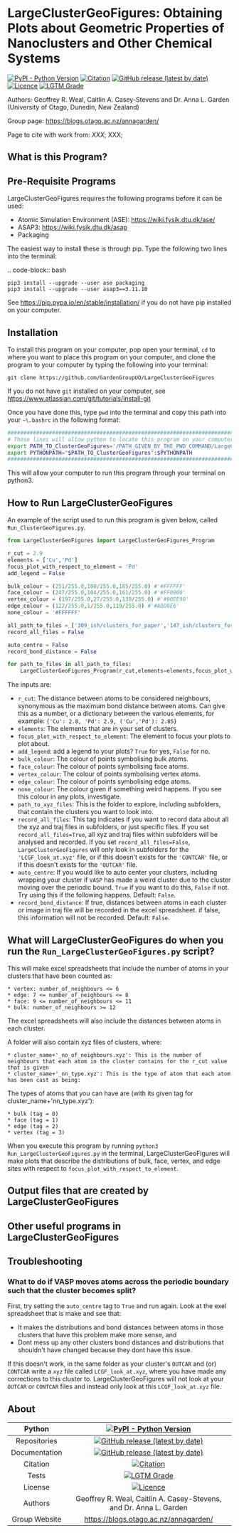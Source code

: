 # LargeClusterGeoFigures: Obtaining Plots about Geometric Properties of Nanoclusters and Other Chemical Systems

[![PyPI - Python Version](https://img.shields.io/badge/Python-3.6%20%7C%203.7%20%7C%203.8%20%7C%203.9-blue)](https://docs.python.org/3/)
[![Citation](https://img.shields.io/badge/Citation-click%20here-green.svg)](https://dx.doi.org/10.1021/acs.jcim.0c01128)
[![GitHub release (latest by date)](https://img.shields.io/github/v/release/GardenGroupUO/LargeClusterGeoFigures)](https://github.com/GardenGroupUO/LargeClusterGeoFigures)
[![Licence](https://img.shields.io/github/license/GardenGroupUO/LargeClusterGeoFigures)](https://www.gnu.org/licenses/agpl-3.0.en.html)
[![LGTM Grade](https://img.shields.io/lgtm/grade/python/github/GardenGroupUO/LargeClusterGeoFigures)](https://lgtm.com/projects/g/GardenGroupUO/LargeClusterGeoFigures/context:python)

Authors: Geoffrey R. Weal, Caitlin A. Casey-Stevens and Dr. Anna L. Garden (University of Otago, Dunedin, New Zealand)

Group page: https://blogs.otago.ac.nz/annagarden/

Page to cite with work from: *XXX*; XXX; 

## What is this Program?



## Pre-Requisite Programs

LargeClusterGeoFigures requires the following programs before it can be used:

* Atomic Simulation Environment (ASE): https://wiki.fysik.dtu.dk/ase/
* ASAP3: https://wiki.fysik.dtu.dk/asap
* Packaging

The easiest way to install these is through pip. Type the following two lines into the terminal: 

.. code-block:: bash

	pip3 install --upgrade --user ase packaging
	pip3 install --upgrade --user asap3==3.11.10

See https://pip.pypa.io/en/stable/installation/ if you do not have pip installed on your computer. 

## Installation

To install this program on your computer, pop open your terminal, ``cd`` to where you want to place this program on your computer, and clone the program to your computer by typing the following into your terminal:

```
git clone https://github.com/GardenGroupUO/LargeClusterGeoFigures
```

If you do not have ``git`` installed on your computer, see https://www.atlassian.com/git/tutorials/install-git

Once you have done this, type ``pwd`` into the terminal and copy this path into your ``~\.bashrc`` in the following format:

```bash
#####################################################################################
# These lines will allow python to locate this program on your computer.
export PATH_TO_ClusterGeoFigures='/PATH_GIVEN_BY_THE_PWD_COMMAND/LargeClusterGeoFigures'
export PYTHONPATH="$PATH_TO_ClusterGeoFigures":$PYTHONPATH
#####################################################################################
```

This will allow your computer to run this program through your terminal on python3.

## How to Run LargeClusterGeoFigures

An example of the script used to run this program is given below, called ``Run_ClusterGeoFigures.py``.

```python
from LargeClusterGeoFigures import LargeClusterGeoFigures_Program

r_cut = 2.9
elements = ['Cu','Pd']
focus_plot_with_respect_to_element = 'Pd'
add_legend = False

bulk_colour = (251/255.0,180/255.0,185/255.0) #'#FFFFFF'
face_colour = (247/255.0,104/255.0,161/255.0) #'#FF0000'
vertex_colour = (197/255.0,27/255.0,138/255.0) #'#90EE90'
edge_colour = (122/255.0,1/255.0,119/255.0) #'#ADD8E6'
none_colour = '#FFFFFF'

all_path_to_files = ['309_ish/clusters_for_paper','147_ish/clusters_for_paper']
record_all_files = False

auto_centre = False
record_bond_distance = False

for path_to_files in all_path_to_files:
	LargeClusterGeoFigures_Program(r_cut,elements=elements,focus_plot_with_respect_to_element=focus_plot_with_respect_to_element,path_to_files=path_to_files,record_all_files=record_all_files,add_legend=add_legend,bulk_colour=bulk_colour,face_colour=face_colour,vertex_colour=vertex_colour,edge_colour=edge_colour,none_colour=none_colour,auto_centre=auto_centre,record_bond_distance=record_bond_distance)
```

The inputs are:
* `r_cut`: The distance between atoms to be considered neighbours, synonymous as the maximum bond distance between atoms. Can give this as a number, or a dictionary between the various elements, for example: ```{'Cu': 2.8, 'Pd': 2.9, ('Cu','Pd'): 2.85}```
* `elements`: The elements that are in your set of clusters.
* `focus_plot_with_respect_to_element`: The element to focus your plots to plot about.
* `add_legend`: add a legend to your plots? ```True``` for yes, ```False``` for no.
* `bulk_colour`: The colour of points symbolising bulk atoms.
* `face_colour`: The colour of points symbolising face atoms.
* `vertex_colour`: The colour of points symbolising vertex atoms.
* `edge_colour`: The colour of points symbolising edge atoms.
* `none_colour`: The colour given if something weird happens. If you see this colour in any plots, investigate.
* `path_to_xyz_files`: This is the folder to explore, including subfolders, that contain the clusters you want to look into.
* `record_all_files`: This tag indicates if you want to record data about all the xyz and traj files in subfolders, or just specific files. If you set `record_all_files=True`, all xyz and traj files within subfolders will be analysed and recorded. If you set `record_all_files=False`, ``LargeClusterGeoFigures`` will only look in subfolders for the `'LCGF_look_at.xyz'` file, or if this doesn't exists for the  `'CONTCAR'` file, or if this doesn't exists for the  `'OUTCAR'` file. 
* `auto_centre`: If you would like to auto center your clusters, including wrapping your cluster if ``VASP`` has made a weird cluster due to the cluster moving over the periodic bound. ``True`` if you want to do this, ``False`` if not. Try using this if the following happens. Default: ``False``. 
* `record_bond_distance`: If true, distances between atoms in each cluster or image in traj file will be recorded in the excel spreadsheet. if false, this information will not be recorded. Default: ``False``. 

## What will LargeClusterGeoFigures do when you run the ``Run_LargeClusterGeoFigures.py`` script?

This will make excel spreadsheets that include the number of atoms in your clusters that have been counted as:

	* vertex: number_of_neighbours <= 6
	* edge: 7 <= number_of_neighbours <= 8
	* face: 9 <= number_of_neighbours <= 11
	* bulk: number_of_neighbours >= 12

The excel spreadsheets will also include the distances between atoms in each cluster. 

A folder will also contain xyz files of clusters, where:

	* cluster_name+'_no_of_neighbours.xyz': This is the number of neighbours that each atom in the cluster contains for the r_cut value that is given
	* cluster_name+'_nn_type.xyz': This is the type of atom that each atom has been cast as being:

The types of atoms that you can have are (with its given tag for cluster_name+'nn_type.xyz'):

	* bulk (tag = 0)
	* face (tag = 1)
	* edge (tag = 2)
	* vertex (tag = 3)

When you execute this program by running ``python3 Run_LargeClusterGeoFigures.py`` in the terminal, LargeClusterGeoFigures will make plots that describe the distributions of bulk, face, vertex, and edge sites with respect to `focus_plot_with_respect_to_element`. 

## Output files that are created by LargeClusterGeoFigures



## Other useful programs in LargeClusterGeoFigures


## Troubleshooting

### What to do if VASP moves atoms across the periodic boundary such that the cluster becomes split?

First, try setting the `auto_centre` tag to `True` and run again. Look at the exel spreadsheet that is make and see that:
* It makes the distributions and bond distances between atoms in those clusters that have this problem make more sense, and
* Dont mess up any other clusters bond distances and distributions that shouldn't have changed because they dont have this issue. 

If this doesn't work, in the same folder as your cluster's `OUTCAR` and (or) `CONTCAR` write a `xyz` file called `LCGF_look_at.xyz`, where you have made any corrections to this cluster to. LargeClusterGeoFigures will not look at your  `OUTCAR` or `CONTCAR` files and instead only look at this `LCGF_look_at.xyz` file. 

## About

<div align="center">

| Python        | [![PyPI - Python Version](https://img.shields.io/badge/Python-3.6%20%7C%203.7%20%7C%203.8%20%7C%203.9-blue)](https://docs.python.org/3/) | 
|:-------------:|:-------------------------------------------------------------------------------------------------------------------------------------------------------------------:|
| Repositories  | [![GitHub release (latest by date)](https://img.shields.io/github/v/release/GardenGroupUO/LargeClusterGeoFigures)](https://github.com/GardenGroupUO/LargeClusterGeoFigures) |
| Documentation | [![GitHub release (latest by date)](https://img.shields.io/github/v/release/GardenGroupUO/LargeClusterGeoFigures)](https://github.com/GardenGroupUO/LargeClusterGeoFigures) | 
| Citation      | [![Citation](https://img.shields.io/badge/Citation-click%20here-green.svg)](https://dx.doi.org/10.1021/acs.jcim.0c01128) | 
| Tests         | [![LGTM Grade](https://img.shields.io/lgtm/grade/python/github/GardenGroupUO/LargeClusterGeoFigures)](https://lgtm.com/projects/g/GardenGroupUO/LargeClusterGeoFigures/context:python)
| License       | [![Licence](https://img.shields.io/github/license/GardenGroupUO/LargeClusterGeoFigures)](https://www.gnu.org/licenses/agpl-3.0.en.html) |
| Authors       | Geoffrey R. Weal, Caitlin A. Casey-Stevens, and Dr. Anna L. Garden |
| Group Website | https://blogs.otago.ac.nz/annagarden/ |

</div>
